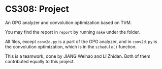 # CS308: Project

An OPG analyzer and convolution optimization based on TVM.

You may find the report in `report` by running `make` under the folder.

All files, except `conv2d.py` is a part of the OPG analyzer, and in `conv2d.py` is the convolution optimization, which is in the `schedule()` function.

This is a teamwork, done by JIANG Weihao and LI Zhidan. Both of them contributed equally to this project.


